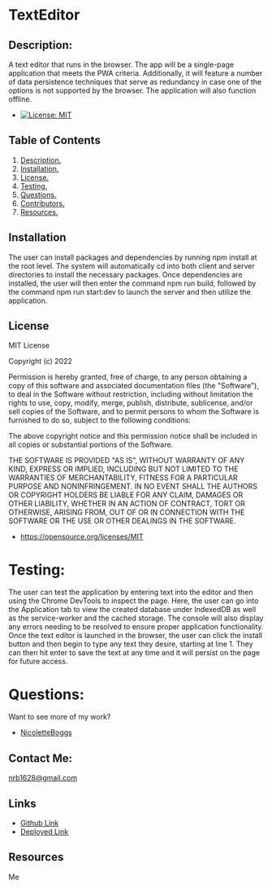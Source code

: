 # TextEditor

## Description:

A text editor that runs in the browser. The app will be a single-page application that meets the PWA criteria. Additionally, it will feature a number of data persistence techniques that serve as redundancy in case one of the options is not supported by the browser. The application will also function offline.

- [![License: MIT](https://img.shields.io/badge/License-MIT-yellow.svg)](https://opensource.org/licenses/MIT)

## Table of Contents

1. [ Description. ](#description)
2. [ Installation. ](#installation)
3. [ License. ](#license)
4. [ Testing. ](#testing)
5. [ Questions. ](#questions)
6. [ Contributors. ](#contributors)
7. [ Resources. ](#resources)

## Installation

The user can install packages and dependencies by running npm install at the root level. The system will automatically cd into both client and server directories to install the necessary packages. Once dependencies are installed, the user will then enter the command npm run build, followed by the command npm run start:dev to launch the server and then utilize the application.

## License

MIT License

Copyright (c) 2022

Permission is hereby granted, free of charge, to any person obtaining a copy
of this software and associated documentation files (the "Software"), to deal
in the Software without restriction, including without limitation the rights
to use, copy, modify, merge, publish, distribute, sublicense, and/or sell
copies of the Software, and to permit persons to whom the Software is
furnished to do so, subject to the following conditions:

The above copyright notice and this permission notice shall be included in all
copies or substantial portions of the Software.

THE SOFTWARE IS PROVIDED "AS IS", WITHOUT WARRANTY OF ANY KIND, EXPRESS OR
IMPLIED, INCLUDING BUT NOT LIMITED TO THE WARRANTIES OF MERCHANTABILITY,
FITNESS FOR A PARTICULAR PURPOSE AND NONINFRINGEMENT. IN NO EVENT SHALL THE
AUTHORS OR COPYRIGHT HOLDERS BE LIABLE FOR ANY CLAIM, DAMAGES OR OTHER
LIABILITY, WHETHER IN AN ACTION OF CONTRACT, TORT OR OTHERWISE, ARISING FROM,
OUT OF OR IN CONNECTION WITH THE SOFTWARE OR THE USE OR OTHER DEALINGS IN THE
SOFTWARE.

- https://opensource.org/licenses/MIT

# Testing:

The user can test the application by entering text into the editor and then using the Chrome DevTools to inspect the page. Here, the user can go into the Application tab to view the created database under IndexedDB as well as the service-worker and the cached storage. The console will also display any errors needing to be resolved to ensure proper application functionality.
Once the text editor is launched in the browser, the user can click the install button and then begin to type any text they desire, starting at line 1. They can then hit enter to save the text at any time and it will persist on the page for future access.

# Questions:

Want to see more of my work?

- [NicoletteBoggs](https://github.com/NicoletteBoggs)

## Contact Me:

nrb1628@gmail.com

## Links

- [Github Link]()
- [Deployed Link]()

## Resources

Me
